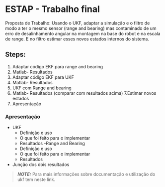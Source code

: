 # ESTAP - Trabalho final
Proposta de Trabalho: Usando o UKF, adaptar a simulação e o filtro de modo a ter o mesmo sensor (range and bearing) mas contaminado de um erro de desalinhamento angular na montagem na base do robot e na escala de range. E no filtro estimar esses novos estados internos do sistema.

## Steps:
1. Adaptar código EKF para range and bearing
2. Matlab- Resultados
3. Adaptar código EKF para UKF
4. Matlab- Resultados
5. UKF com Range and bearing
6. Matlab- Resultados (comparar com resultados acima)
7.Estimar novos estados
8. Apresentação

### Apresentação
- UKF
  - Definição e uso
  - O que foi feito para o implementar
  - Resultados
-Range and Bearing
  - Definição e uso
  - O que foi feito para o implementar
  - Resultados
- Junção dos dois resultados
> **_NOTE:_**  Para mais informações sobre documentação e utilização do ukf tem neste link.
